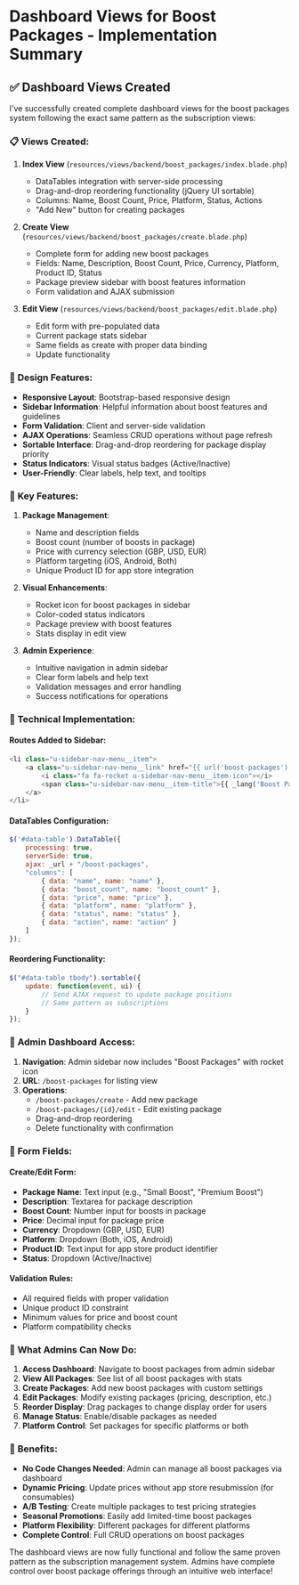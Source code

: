 # Dashboard Views for Boost Packages - Implementation Summary

## ✅ Dashboard Views Created

I've successfully created complete dashboard views for the boost packages system following the exact same pattern as the subscription views:

### 📋 **Views Created:**

1. **Index View** (`resources/views/backend/boost_packages/index.blade.php`)
   - DataTables integration with server-side processing
   - Drag-and-drop reordering functionality (jQuery UI sortable)
   - Columns: Name, Boost Count, Price, Platform, Status, Actions
   - "Add New" button for creating packages

2. **Create View** (`resources/views/backend/boost_packages/create.blade.php`)
   - Complete form for adding new boost packages
   - Fields: Name, Description, Boost Count, Price, Currency, Platform, Product ID, Status
   - Package preview sidebar with boost features information
   - Form validation and AJAX submission

3. **Edit View** (`resources/views/backend/boost_packages/edit.blade.php`)
   - Edit form with pre-populated data
   - Current package stats sidebar
   - Same fields as create with proper data binding
   - Update functionality

### 🎨 **Design Features:**

- **Responsive Layout**: Bootstrap-based responsive design
- **Sidebar Information**: Helpful information about boost features and guidelines
- **Form Validation**: Client and server-side validation
- **AJAX Operations**: Seamless CRUD operations without page refresh
- **Sortable Interface**: Drag-and-drop reordering for package display priority
- **Status Indicators**: Visual status badges (Active/Inactive)
- **User-Friendly**: Clear labels, help text, and tooltips

### 🎯 **Key Features:**

1. **Package Management**:
   - Name and description fields
   - Boost count (number of boosts in package)
   - Price with currency selection (GBP, USD, EUR)
   - Platform targeting (iOS, Android, Both)
   - Unique Product ID for app store integration

2. **Visual Enhancements**:
   - Rocket icon for boost packages in sidebar
   - Color-coded status indicators
   - Package preview with boost features
   - Stats display in edit view

3. **Admin Experience**:
   - Intuitive navigation in admin sidebar
   - Clear form labels and help text
   - Validation messages and error handling
   - Success notifications for operations

### 🔧 **Technical Implementation:**

#### Routes Added to Sidebar:
```php
<li class="u-sidebar-nav-menu__item">
    <a class="u-sidebar-nav-menu__link" href="{{ url('boost-packages') }}">
        <i class="fa fa-rocket u-sidebar-nav-menu__item-icon"></i>
        <span class="u-sidebar-nav-menu__item-title">{{ _lang('Boost Packages') }}</span>
    </a>
</li>
```

#### DataTables Configuration:
```javascript
$('#data-table').DataTable({
    processing: true,
    serverSide: true,
    ajax: _url + "/boost-packages",
    "columns": [
        { data: "name", name: "name" },
        { data: "boost_count", name: "boost_count" },
        { data: "price", name: "price" },
        { data: "platform", name: "platform" },
        { data: "status", name: "status" },
        { data: "action", name: "action" }
    ]
});
```

#### Reordering Functionality:
```javascript
$("#data-table tbody").sortable({
    update: function(event, ui) {
        // Send AJAX request to update package positions
        // Same pattern as subscriptions
    }
});
```

### 📱 **Admin Dashboard Access:**

1. **Navigation**: Admin sidebar now includes "Boost Packages" with rocket icon
2. **URL**: `/boost-packages` for listing view
3. **Operations**: 
   - `/boost-packages/create` - Add new package
   - `/boost-packages/{id}/edit` - Edit existing package
   - Drag-and-drop reordering
   - Delete functionality with confirmation

### 🎨 **Form Fields:**

#### Create/Edit Form:
- **Package Name**: Text input (e.g., "Small Boost", "Premium Boost")
- **Description**: Textarea for package description
- **Boost Count**: Number input for boosts in package
- **Price**: Decimal input for package price
- **Currency**: Dropdown (GBP, USD, EUR)
- **Platform**: Dropdown (Both, iOS, Android)
- **Product ID**: Text input for app store product identifier
- **Status**: Dropdown (Active/Inactive)

#### Validation Rules:
- All required fields with proper validation
- Unique product ID constraint
- Minimum values for price and boost count
- Platform compatibility checks

### 🚀 **What Admins Can Now Do:**

1. **Access Dashboard**: Navigate to boost packages from admin sidebar
2. **View All Packages**: See list of all boost packages with stats
3. **Create Packages**: Add new boost packages with custom settings
4. **Edit Packages**: Modify existing packages (pricing, description, etc.)
5. **Reorder Display**: Drag packages to change display order for users
6. **Manage Status**: Enable/disable packages as needed
7. **Platform Control**: Set packages for specific platforms or both

### 🎉 **Benefits:**

- **No Code Changes Needed**: Admin can manage all boost packages via dashboard
- **Dynamic Pricing**: Update prices without app store resubmission (for consumables)
- **A/B Testing**: Create multiple packages to test pricing strategies
- **Seasonal Promotions**: Easily add limited-time boost packages
- **Platform Flexibility**: Different packages for different platforms
- **Complete Control**: Full CRUD operations on boost packages

The dashboard views are now fully functional and follow the same proven pattern as the subscription management system. Admins have complete control over boost package offerings through an intuitive web interface!